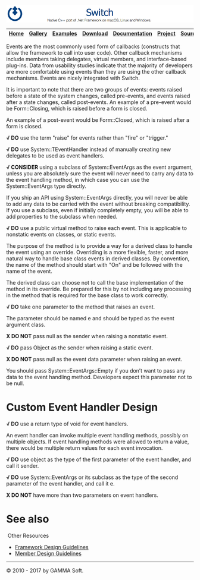 ![Switch Header](Images/SwitchNativeC++port.png)

| [Home](Home.md) | [Gallery](Gallery.md) | [Examples](Examples.md) | [Download](Download.md) | [Documentation](Documentation.md) | [Project](https://sourceforge.net/projects/switchpro) | [Source](https://github.com/gammasoft71/switch) | [License](License.md) | [Contact](Contact.md) | [GAMMA Soft](https://gammasoft71.wixsite.com/gammasoft) |
|-----------------|-----------------------|-------------------------|-------------------------|-----------------------------------|-------------------------------------------------------|-------------------------------------------------|-----------------------|-----------------------|---------------------------------------------------------|

Events are the most commonly used form of callbacks (constructs that allow the framework to call into user code). Other callback mechanisms include members taking delegates, virtual members, and interface-based plug-ins. Data from usability studies indicate that the majority of developers are more comfortable using events than they are using the other callback mechanisms. Events are nicely integrated with Switch.

It is important to note that there are two groups of events: events raised before a state of the system changes, called pre-events, and events raised after a state changes, called post-events. An example of a pre-event would be Form::Closing, which is raised before a form is closed.

An example of a post-event would be Form::Closed, which is raised after a form is closed.

**√ DO** use the term "raise" for events rather than "fire" or "trigger."

**√ DO** use System::TEventHandler <TEventArgs> instead of manually creating new delegates to be used as event handlers.

**√ CONSIDER** using a subclass of System::EventArgs as the event argument, unless you are absolutely sure the event will never need to carry any data to the event handling method, in which case you can use the System::EventArgs type directly.

If you ship an API using System::EventArgs directly, you will never be able to add any data to be carried with the event without breaking compatibility. If you use a subclass, even if initially completely empty, you will be able to add properties to the subclass when needed.

**√ DO** use a public virtual method to raise each event. This is applicable to nonstatic events on classes, or static events.

The purpose of the method is to provide a way for a derived class to handle the event using an override. Overriding is a more flexible, faster, and more natural way to handle base class events in derived classes. By convention, the name of the method should start with "On" and be followed with the name of the event.

The derived class can choose not to call the base implementation of the method in its override. Be prepared for this by not including any processing in the method that is required for the base class to work correctly.

**√ DO** take one parameter to the method that raises an event.

The parameter should be named e and should be typed as the event argument class.

**X DO NOT** pass null as the sender when raising a nonstatic event.

**√ DO** pass Object as the sender when raising a static event.

**X DO NOT** pass null as the event data parameter when raising an event.

You should pass System::EventArgs::Empty if you don’t want to pass any data to the event handling method. Developers expect this parameter not to be null.

# Custom Event Handler Design

**√ DO** use a return type of void for event handlers.

An event handler can invoke multiple event handling methods, possibly on multiple objects. If event handling methods were allowed to return a value, there would be multiple return values for each event invocation.

**√ DO** use object as the type of the first parameter of the event handler, and call it sender.

**√ DO** use System::EventArgs or its subclass as the type of the second parameter of the event handler, and call it e.

**X DO NOT** have more than two parameters on event handlers.
​
# See also
​
Other Resources

* [Framework Design Guidelines](FrameworkDesignGuidelines.md)
* [Member Design Guidelines](MemberDesignGuidelines.md)

______________________________________________________________________________________________

© 2010 - 2017 by GAMMA Soft.
